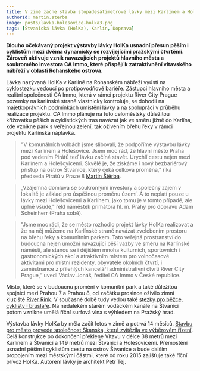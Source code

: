 ```yaml
---
title: V zimě začne stavba stopadesátimetrové lávky mezi Karlínem a Holešovicemi
authorId: martin.sterba
image: posts/lavka-holesovice-holka3.png
tags: [Štvanická lávka (HolKa), Karlín, Doprava]
---
```


**Dlouho očekávaný projekt výstavby lávky HolKa usnadní přesun pěším i cyklistům mezi dvěma dynamicky se rozvíjejícími pražskými čtvrtěmi. Zároveň aktivuje vznik navazujících projektů hlavního města a soukromého investora CA Immo, které přispějí k zatraktivnění vltavského nábřeží v oblasti Rohanského ostrova.**

Lávka nazývaná HolKa v Karlíně na Rohanském nábřeží vyústí na cyklostezku vedoucí po protipovodňové bariéře. Zástupci hlavního města a realitní společnosti CA Immo, která v rámci projektu River City Prague pozemky na karlínské straně vlastnicky kontroluje, se dohodli na majetkoprávních podmínkách umístění lávky a na spolupráci v průběhu realizace projektu. CA Immo plánuje na tuto celoměstsky důležitou křižovatku pěších a cyklistických tras navázat jak ve směru jižně do Karlína, kde vznikne park s veřejnou zelení, tak oživením břehu řeky v rámci projektu Karlínská náplavka.

>"V komunálních volbách jsme slibovali, že podpoříme výstavbu lávky mezi Karlínem a Holešovice. Jsem moc rád, že hlavní město Praha pod vedením Pirátů teď lávku začíná stavět. Urychlí cestu nejen mezi Karlínem a Holešovicemi. Skvělé je, že získáme i nový bezbariérový přístup na ostrov Štvanice, který čeká celková proměna,” říká předseda Pirátů v Praze 8 [Martin Štěrba](https://praha8.pirati.cz/lide/martin-sterba.html).

>„Vzájemná domluva se soukromými investory a společný zájem v lokalitě je základ pro úspěšnou proměnu území. A to neplatí pouze u lávky mezi Holešovicemi a Karlínem, jako tomu je v tomto případě, ale úplně všude," řekl náměstek primátora hl. m. Prahy pro dopravu Adam Scheinherr (Praha sobě).

>"Jsme moc rádi, že se město rozhodlo projekt lávky HolKa realizovat a že na něj můžeme na Karlínské straně navázat zvelebením prostoru na břehu řeky a komunitním parkem. Tato veřejná prostranství do budoucna nejen umožní navazující pěší vazby ve směru na Karlínské náměstí, ale stanou se i dějištěm mnoha kulturních, sportovních i gastronomických akcí a atraktivním místem pro volnočasové aktivitami pro místní rezidenty, obyvatele okolních čtvrtí, i zaměstnance z přilehlých kanceláří administrativní čtvrti River City Prague,“ uvedl Václav Jonáš, ředitel CA Immo v České republice.

Místo, které se v budoucnu promění v komunitní park a také důležitou spojnici mezi Prahou 7 a Prahou 8, od začátku prosince oživilo zimní kluziště [River Rink](https://www.riverrink.cz/). V současné době tudy vedou také [stezky pro běžce, cyklisty i bruslaře](https://praha8.pirati.cz/aktuality/cyklostezka-na-rohanskem-ostrove-dostane-novy-povrch.html). Na nedalekém starém vodáckém kanále na Štvanici potom vznikne umělá říční surfová vlna s výhledem na Pražský hrad.

Výstavba lávky HolKa by měla začít letos v zimě a potrvá 14 měsíců. [Stavbu pro město provede společnost Skanska, která zvítězila ve výběrovém řízení](https://praha8.pirati.cz/aktuality/Karlin-a-Holesivce-propoji-lavka-holka-praha-vybrala-zhovotele.html). Celá konstrukce po dokončení překlene Vltavu v délce 38 metrů mezi Karlínem a Štvanicí a 149 metrů mezi Štvanicí a Holešovicemi. Přemostění usnadní pěším i cyklistům cestu na ostrov Štvanice a bude dalším propojením mezi městskými částmi, které od roku 2015 zajišťuje také říční přívoz HolKa. Autorem lávky je architekt Petr Tej.
